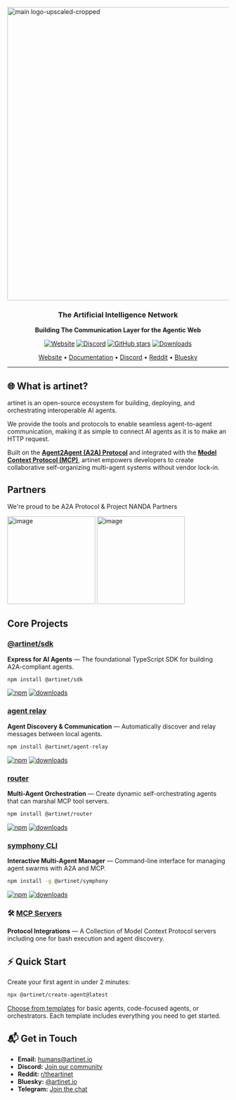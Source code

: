 <!-- Add your banner image here -->
<!-- ![artinet banner](banner.png) -->
[<img width="1941" height="668" alt="main logo-upscaled-cropped" src="https://github.com/user-attachments/assets/bbb3f41d-7630-4acd-9ecf-4d2b7c015288" />](https://artinet.io/)


<div align="center">

### The Artificial Intelligence Network

**Building The Communication Layer for the Agentic Web**

[![Website](https://img.shields.io/badge/🌐_Visit-artinet.io-black?style=for-the-badge)](https://artinet.io/)
[![Discord](https://img.shields.io/discord/1371405734461444147?style=for-the-badge&logo=discord&label=Discord&color=purple)](https://discord.gg/DaxzSchmmX)
[![GitHub stars](https://img.shields.io/github/stars/the-artinet-project?style=for-the-badge&logo=github&color=gold)](https://github.com/the-artinet-project)
[![Downloads](https://img.shields.io/npm-stat/dm/human01?style=for-the-badge&logo=npm&logoColor=red&color=red)](https://github.com/the-artinet-project)

[Website](https://artinet.io/) • [Documentation](https://artinet.io/getting-started) • [Discord](https://discord.gg/DaxzSchmmX) • [Reddit](https://www.reddit.com/r/theartinet/) • [Bluesky](https://bsky.app/profile/artinet.io)

</div>

---

## 🌐 What is artinet?

artinet is an open-source ecosystem for building, deploying, and orchestrating interoperable AI agents. 

We provide the tools and protocols to enable seamless agent-to-agent communication, making it as simple to connect AI agents as it is to make an HTTP request.

Built on the **[Agent2Agent (A2A) Protocol](https://github.com/a2aproject/A2A)** and integrated with the **[Model Context Protocol (MCP)](https://modelcontextprotocol.io)**, artinet empowers developers to create collaborative self-organizing multi-agent systems without vendor lock-in.

## Partners

We're proud to be A2A Protocol & Project NANDA Partners

<!-- <div align="center"> -->
[<img width="200" height="200" alt="image" src="https://github.com/user-attachments/assets/fde2d4e9-edeb-4e73-855b-b29293fb30f6" />](https://github.com/a2aproject/) [<img width="200" height="200" alt="image" src="https://github.com/user-attachments/assets/5e32daf3-2c3a-40f9-8b95-23d757028537" />](https://github.com/projnanda/)
<!-- </div> -->

## Core Projects

### [@artinet/sdk](https://github.com/the-artinet-project/artinet-sdk)

**Express for AI Agents** — The foundational TypeScript SDK for building A2A-compliant agents.

```bash
npm install @artinet/sdk
```

[![npm](https://img.shields.io/npm/v/@artinet/sdk.svg)](https://www.npmjs.com/package/@artinet/sdk)
[![downloads](https://img.shields.io/npm/dt/@artinet/sdk.svg)](https://www.npmjs.com/package/@artinet/sdk)

### [agent relay](https://github.com/the-artinet-project/agent-relay)

**Agent Discovery & Communication** — Automatically discover and relay messages between local agents.

```bash
npm install @artinet/agent-relay
```

[![npm](https://img.shields.io/npm/v/@artinet/agent-relay.svg)](https://www.npmjs.com/package/@artinet/agent-relay)
[![downloads](https://img.shields.io/npm/dt/@artinet/agent-relay.svg)](https://www.npmjs.com/package/@artinet/agent-relay)

### [router](https://github.com/the-artinet-project/router)

**Multi-Agent Orchestration** — Create dynamic self-orchestrating agents that can marshal MCP tool servers.

```bash
npm install @artinet/router
```

[![npm](https://img.shields.io/npm/v/@artinet/router.svg)](https://www.npmjs.com/package/@artinet/router)
[![downloads](https://img.shields.io/npm/dt/@artinet/router.svg)](https://www.npmjs.com/package/@artinet/router)

### [symphony CLI](https://github.com/the-artinet-project/cli)

**Interactive Multi-Agent Manager** — Command-line interface for managing agent swarms with A2A and MCP.

```bash
npm install -g @artinet/symphony
```

[![npm](https://img.shields.io/npm/v/@artinet/symphony.svg)](https://www.npmjs.com/package/@artinet/symphony)
[![downloads](https://img.shields.io/npm/dt/@artinet/symphony.svg)](https://www.npmjs.com/package/@artinet/symphony)

### 🛠️ [MCP Servers](https://github.com/the-artinet-project/mcp)

**Protocol Integrations** — A Collection of Model Context Protocol servers including one for bash execution and agent discovery.

## ⚡ Quick Start

Create your first agent in under 2 minutes:

```bash
npx @artinet/create-agent@latest
```

[Choose from templates](https://github.com/the-artinet-project/create-agent/tree/main/templates) for basic agents, code-focused agents, or orchestrators. Each template includes everything you need to get started.

## 📬 Get in Touch

- **Email:** humans@artinet.io
- **Discord:** [Join our community](https://discord.gg/DaxzSchmmX)
- **Reddit:** [r/theartinet](https://www.reddit.com/r/theartinet/)
- **Bluesky:** [@artinet.io](https://bsky.app/profile/artinet.io)
- **Telegram:** [Join the chat](https://t.me/+7Nu_xMhH_2ozYjBk)
